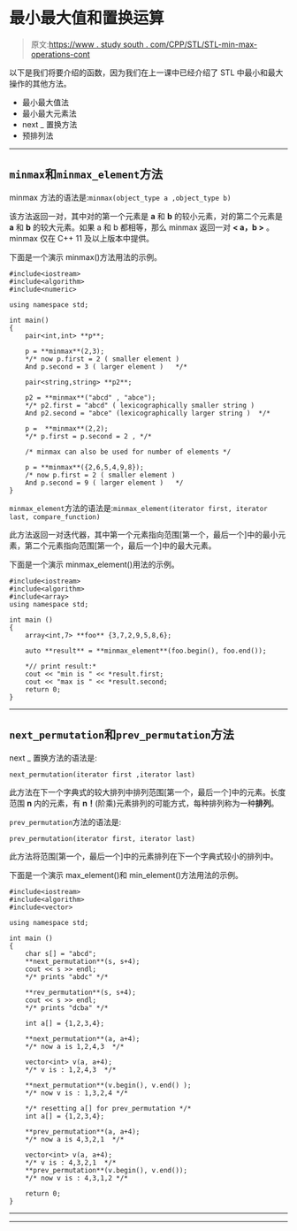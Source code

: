 # 最小最大值和置换运算

> 原文:[https://www . study south . com/CPP/STL/STL-min-max-operations-cont](https://www.studytonight.com/cpp/stl/stl-min-max-operations-cont)

以下是我们将要介绍的函数，因为我们在上一课中已经介绍了 STL 中最小和最大操作的其他方法。

*   最小最大值法
*   最小最大元素法
*   next _ 置换方法
*   预排列法

* * *

## `minmax`和`minmax_element`方法

minmax 方法的语法是:`minmax(object_type a ,object_type b)`

该方法返回一对，其中对的第一个元素是 **a** 和 **b** 的较小元素，对的第二个元素是 **a** 和 **b** 的较大元素。如果 a 和 b 都相等，那么 minmax 返回一对 **< a，b >** 。minmax 仅在 C++ 11 及以上版本中提供。

下面是一个演示 minmax()方法用法的示例。

```
#include<iostream>
#include<algorithm>
#include<numeric>

using namespace std;

int main()
{
    pair<int,int> **p**;

    p = **minmax**(2,3);
    */* now p.first = 2 ( smaller element ) 
    And p.second = 3 ( larger element )   */* 

    pair<string,string> **p2**;

    p2 = **minmax**("abcd" , "abce");
    */* p2.first = "abcd" ( lexicographically smaller string )
    And p2.second = "abce" (lexicographically larger string )  */*

    p =  **minmax**(2,2);
    */* p.first = p.second = 2 , */*

    /* minmax can also be used for number of elements */

    p = **minmax**({2,6,5,4,9,8});
    /* now p.first = 2 ( smaller element ) 
    And p.second = 9 ( larger element )   */ 
} 
```

`minmax_element`方法的语法是:`minmax_element(iterator first, iterator last, compare_function)`

此方法返回一对迭代器，其中第一个元素指向范围[第一个，最后一个]中的最小元素，第二个元素指向范围[第一个，最后一个]中的最大元素。

下面是一个演示 minmax_element()用法的示例。

```
#include<iostream>
#include<algorithm>
#include<array>
using namespace std;

int main ()
{
    array<int,7> **foo** {3,7,2,9,5,8,6};

    auto **result** = **minmax_element**(foo.begin(), foo.end());

    *// print result:*
    cout << "min is " << *result.first;
    cout << "max is " << *result.second;
    return 0;
} 
```

* * *

## `next_permutation`和`prev_permutation`方法

next _ 置换方法的语法是:

`next_permutation(iterator first ,iterator last)`

此方法在下一个字典式的较大排列中排列范围[第一个，最后一个]中的元素。长度范围 **n** 内的元素，有 **n！**(阶乘)元素排列的可能方式，每种排列称为一种**排列**。

`prev_permutation`方法的语法是:

`prev_permutation(iterator first, iterator last)`

此方法将范围[第一个，最后一个]中的元素排列在下一个字典式较小的排列中。

下面是一个演示 max_element()和 min_element()方法用法的示例。

```
#include<iostream>
#include<algorithm>
#include<vector>

using namespace std;

int main () 
{
    char s[] = "abcd";
    **next_permutation**(s, s+4);
    cout << s >> endl;
    */* prints "abdc" */*

    **rev_permutation**(s, s+4);
    cout << s >> endl;
    */* prints "dcba" */*

    int a[] = {1,2,3,4};

    **next_permutation**(a, a+4);
    */* now a is 1,2,4,3  */*

    vector<int> v(a, a+4);
    */* v is : 1,2,4,3  */*

    **next_permutation**(v.begin(), v.end() );
    */* now v is : 1,3,2,4 */*

    */* resetting a[] for prev_permutation */*
    int a[] = {1,2,3,4};

    **prev_permutation**(a, a+4);
    */* now a is 4,3,2,1  */*

    vector<int> v(a, a+4);
    */* v is : 4,3,2,1  */*
    **prev_permutation**(v.begin(), v.end());
    */* now v is : 4,3,1,2 */*

    return 0;
} 
```

* * *

* * *